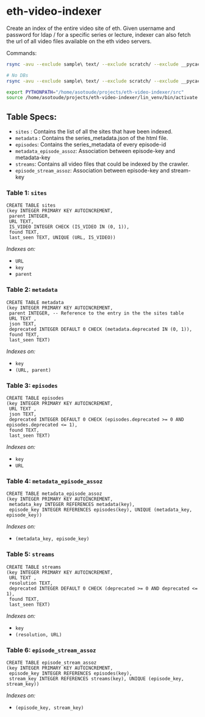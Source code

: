 # eth-video-indexer
Create an index of the entire video site of eth. Given username and password for ldap / for a specific series or lecture, indexer can also fetch the url of all video files available on the eth video servers.

Commands:
```bash
rsync -avu --exclude sample\ text/ --exclude scratch/ --exclude __pycache__/ --exclude db_backup/ --exclude db_fucked/ --exclude logs/ --exclude lin_venv/ /home/alisot2000/Documents/01_ReposNCode/eth-video-indexer/ piora:/home/asotoude/projects/eth-video-indexer/

# No DBs
rsync -avu --exclude sample\ text/ --exclude scratch/ --exclude __pycache__/ --exclude db_backup/ --exclude db_fucked/ --exclude logs/ --exclude lin_venv/ --exclude seq_sites_b64.db --exclude seq_sites.db /home/alisot2000/Documents/01_ReposNCode/eth-video-indexer/ piora:/home/asotoude/projects/eth-video-indexer/

export PYTHONPATH="/home/asotoude/projects/eth-video-indexer/src"
source /home/asotoude/projects/eth-video-indexer/lin_venv/bin/activate
```

## Table Specs:
- `sites` : Contains the list of all the sites that have been indexed.
- `metadata` : Contains the series_metadata.json of the html file.
- `episodes`: Contains the series_metadata of every episode-id
- `metadata_episode_assoz`: Association between episode-key and metadata-key
- `streams`: Contains all video files that could be indexed by the crawler.
- `episode_stream_assoz`: Association between episode-key and stream-key

### Table 1: `sites`
```sqlite
CREATE TABLE sites 
(key INTEGER PRIMARY KEY AUTOINCREMENT, 
 parent INTEGER, 
 URL TEXT, 
 IS_VIDEO INTEGER CHECK (IS_VIDEO IN (0, 1)),
 found TEXT,
 last_seen TEXT, UNIQUE (URL, IS_VIDEO))
```
*Indexes on:*
- `URL`
- `key`
- `parent`

### Table 2: `metadata`
```sqlite
CREATE TABLE metadata 
(key INTEGER PRIMARY KEY AUTOINCREMENT, 
 parent INTEGER, -- Reference to the entry in the the sites table
 URL TEXT , 
 json TEXT,
 deprecated INTEGER DEFAULT 0 CHECK (metadata.deprecated IN (0, 1)),
 found TEXT,
 last_seen TEXT)
```
*Indexes on:*
- `key`
- `(URL, parent)`

### Table 3: `episodes`
```sqlite
CREATE TABLE episodes 
(key INTEGER PRIMARY KEY AUTOINCREMENT, 
 URL TEXT , 
 json TEXT,
 deprecated INTEGER DEFAULT 0 CHECK (episodes.deprecated >= 0 AND episodes.deprecated <= 1),
 found TEXT,
 last_seen TEXT)
```

*Indexes on:*
- `key`
- `URL`

### Table 4: `metadata_episode_assoz`
```sqlite
CREATE TABLE metadata_episode_assoz 
(key INTEGER PRIMARY KEY AUTOINCREMENT, 
 metadata_key INTEGER REFERENCES metadata(key), 
 episode_key INTEGER REFERENCES episodes(key), UNIQUE (metadata_key, episode_key))
```

*Indexes on:*
- `(metadata_key, episode_key)`

### Table 5: `streams`
```sqlite
CREATE TABLE streams 
(key INTEGER PRIMARY KEY AUTOINCREMENT, 
 URL TEXT , 
 resolution TEXT,
 deprecated INTEGER DEFAULT 0 CHECK (deprecated >= 0 AND deprecated <= 1),
 found TEXT, 
 last_seen TEXT)
```

*Indexes on:*
- `key`
- `(resolution, URL)`

### Table 6: `episode_stream_assoz`
```sqlite
CREATE TABLE episode_stream_assoz 
(key INTEGER PRIMARY KEY AUTOINCREMENT, 
 episode_key INTEGER REFERENCES episodes(key), 
 stream_key INTEGER REFERENCES streams(key), UNIQUE (episode_key, stream_key))
```

*Indexes on:*
- `(episode_key, stream_key)`